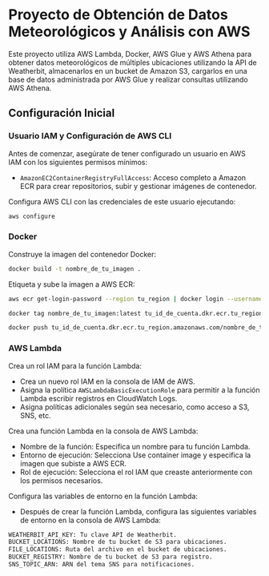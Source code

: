 # Proyecto de Obtención de Datos Meteorológicos y Análisis con AWS

Este proyecto utiliza AWS Lambda, Docker, AWS Glue y AWS Athena para obtener datos meteorológicos de múltiples ubicaciones utilizando la API de Weatherbit, almacenarlos en un bucket de Amazon S3, cargarlos en una base de datos administrada por AWS Glue y realizar consultas utilizando AWS Athena.

## Configuración Inicial

### Usuario IAM y Configuración de AWS CLI

Antes de comenzar, asegúrate de tener configurado un usuario en AWS IAM con los siguientes permisos mínimos:

- `AmazonEC2ContainerRegistryFullAccess`: Acceso completo a Amazon ECR para crear repositorios, subir y gestionar imágenes de contenedor.

Configura AWS CLI con las credenciales de este usuario ejecutando:

```bash
aws configure
```

### Docker
Construye la imagen del contenedor Docker:
```bash
docker build -t nombre_de_tu_imagen .
```
Etiqueta y sube la imagen a AWS ECR:
```bash
aws ecr get-login-password --region tu_region | docker login --username AWS --password-stdin tu_id_de_cuenta.dkr.ecr.tu_region.amazonaws.com
```
```bash
docker tag nombre_de_tu_imagen:latest tu_id_de_cuenta.dkr.ecr.tu_region.amazonaws.com/nombre_de_tu_repositorio:latest
```
```bash
docker push tu_id_de_cuenta.dkr.ecr.tu_region.amazonaws.com/nombre_de_tu_repositorio:latest
```

### AWS Lambda

Crea un rol IAM para la función Lambda:
- Crea un nuevo rol IAM en la consola de IAM de AWS.
- Asigna la política `AWSLambdaBasicExecutionRole` para permitir a la función Lambda escribir registros en CloudWatch Logs.
- Asigna políticas adicionales según sea necesario, como acceso a S3, SNS, etc.

Crea una función Lambda en la consola de AWS Lambda:
- Nombre de la función: Especifica un nombre para tu función Lambda.
- Entorno de ejecución: Selecciona Use container image y especifica la imagen que subiste a AWS ECR.
- Rol de ejecución: Selecciona el rol IAM que creaste anteriormente con los permisos necesarios.

Configura las variables de entorno en la función Lambda:
- Después de crear la función Lambda, configura las siguientes variables de entorno en la consola de AWS Lambda:
```bash
WEATHERBIT_API_KEY: Tu clave API de Weatherbit.
BUCKET_LOCATIONS: Nombre de tu bucket de S3 para ubicaciones.
FILE_LOCATIONS: Ruta del archivo en el bucket de ubicaciones.
BUCKET_REGISTRY: Nombre de tu bucket de S3 para registro.
SNS_TOPIC_ARN: ARN del tema SNS para notificaciones.
```




            
